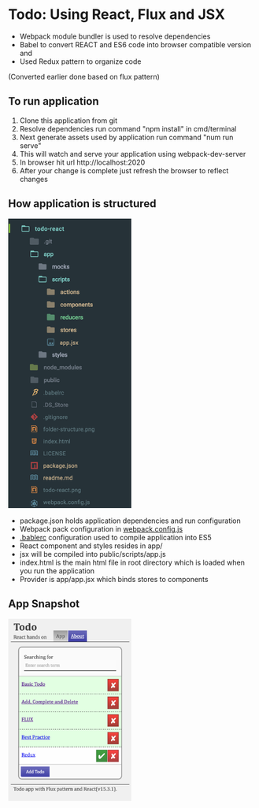 # Todo: Using React, Flux and JSX

- Webpack module bundler is used to resolve dependencies
- Babel to convert REACT and ES6 code into browser compatible version and
- Used Redux pattern to organize code

(Converted earlier done based on flux pattern)

## To run application

1. Clone this application from git
1. Resolve dependencies run command "npm install" in cmd/terminal
1. Next generate assets used by application run command "num run serve"
1. This will watch and serve your application using webpack-dev-server
1. In browser hit url http://localhost:2020
1. After your change is complete just refresh the browser to reflect changes

## How application is structured

<img src = './folder-structure.png' width=250px/>

- package.json holds application dependencies and run configuration
- Webpack pack configuration in <a href='webpack.config.js'>webpack.config.js</a>
- <a href='.bablerc'>.bablerc</a> configuration used to compile application into ES5
- React component and styles resides in app/
- jsx will be compiled into public/scripts/app.js
- index.html is the main html file in root directory which is loaded when you run the application
- Provider is app/app.jsx which binds stores to components

## App Snapshot

<img src = './todo-react.png' width=250px/>
